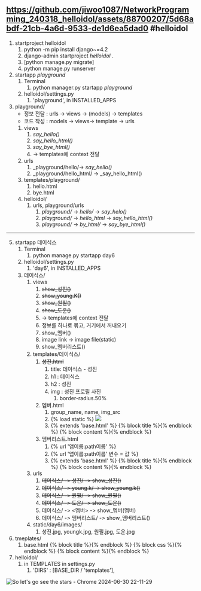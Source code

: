 
https://github.com/jiwoo1087/NetworkProgramming_240318_helloidol/assets/88700207/5d68abdf-21cb-4a6d-9533-de1d6ea5dad0
 #helloidol
  ---
1. startproject helloidol
    1. python -m pip install django~=4.2
    2. django-admin startproject _helloidol_ .
    3. [python manage.py migrate]
    4. python manage.py runserver
2. startapp _playground_ 
   1. Terminal
      1. python manager.py startapp _playground_
   2. helloidol/settings.py
      1. 'playground', in INSTALLED_APPS
3. playground/
   - 정보 전달 : urls -> views -> (models) -> templates
   - 코드 작성 : models -> views-> template -> urls
   1. views
      1. _say_hello()_
      2. _say_hello_html()_
      3. _say_bye_html()_
      4. -> templates에 context 전달
   2. urls 
      1. _playground/hello/-> _say_hello()_
      2. _playground/hello_html/ -> _say_hello_html()
   3. templates/playground/
      1. hello.html
      2. bye.html
   4. helloidol/
      1. urls, playground/urls
         1. _playground/_ -> _hello/_ -> _say_helo()_
         2. _playground/_ -> _hello_html_ -> _say_hello_html()_
         3. _playground/_ -> _by_html/_ -> _say_bye_html()_
   
---
5. startapp 데이식스 
   1. Terminal
      1. python manage.py startapp day6
   2. helloidol/settings.py
      1. 'day6', in INSTALLED_APPS
   3. 데이식스/
      1. views
         1. ~~show_성진()~~
         2. ~~show_young.K()~~
         3. ~~show_원필()~~
         4. ~~show_도운()~~
         5. -> templates에 context 전달
         6. 정보를 하나로 묶고, 거기에서 꺼내오기
         7. show_멤버()
         8. image link -> image file(static)
         9. show_멤버리스트()
      2. templates/데이식스/
         1. ~~성진.html~~
            1. title: 데이식스 - 성진
            2. h1 : 데이식스
            3. h2 : 성진
            4. img : 성진 프로필 사진
               1. border-radius.50%
         2. 멤버.html
            1. group_name, name, img_src
            2. {% load static %} <img src="{% load static %}">
            3. {% extends 'base.html' %}
               {% block title %}{% endblock %}
               {% block content %}{% endblock %}
         3. 멤버리스트.html
            1. {% url '앱이름:path이름' %}
            2. {% url '앱이름:path이름' 변수 = 값 %}
            3. {% extends 'base.html' %}
               {% block title %}{% endblock %}
               {% block content %}{% endblock %}
      3. urls
         1. ~~데이식스/ -> 성진/ -> show_성진()~~
         2. ~~데이식스/ -> young.k/ -> show_young.k()~~
         3. ~~데이식스/ -> 원필/ -> show_원필()~~
         4. ~~데이식스/ -> 도운/ -> show_도운()~~
         5. 데이식스/ -> <멤버> -> show_멤버(멤버)
         6. 데이식스/ -> 멤버리스트/ -> show_멤버리스트()
      4. static/day6/images/
         1. 성진.jpg, youngk.jpg, 원필.jpg, 도운.jpg
6. tmeplates/
   1. base.html
               {% block title %}{% endblock %}
               {% block css %}{% endblock %}
               {% block content %}{% endblock %}
7. helloidol/
   1. in TEMPLATES in settings.py
      1. 'DIRS' : [BASE_DIR / 'templates'],
     
 

![So let's go see the stars - Chrome 2024-06-30 22-11-29](https://github.com/jiwoo1087/NetworkProgramming_240318_helloidol/assets/88700207/816169c9-1243-4ce2-b687-98a2ec630b7a)






